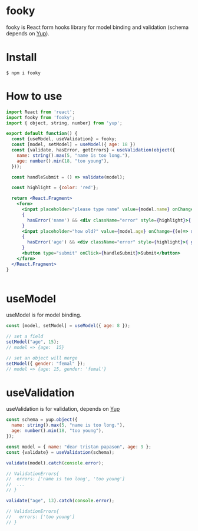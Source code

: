 # fooky

fooky is React form hooks library for model binding and validation (schema depends on [Yup](https://github.com/jquense/yup)).

# Install

```shell
$ npm i fooky
```

# How to use

```jsx
import React from 'react';
import fooky from 'fooky';
import { object, string, number} from 'yup';

export default function() {
  const {useModel, useValidation} = fooky;
  const [model, setModel] = useModel({ age: 18 })
  const {validate, hasError, getErrors} = useValidation(object({
    name: string().max(5, "name is too long."),
    age: number().min(18, "too young"),
  }));

  const handleSubmit = () => validate(model);

  const highlight = {color: 'red'};

  return <React.Fragment>
    <form>
      <input placeholder="please type name" value={model.name} onChange={(e)=> setModel('name', e.target.value)} onBlur={(e) => validate('name', e.target.value)}></input>
      { 
        hasError('name') && <div className="error" style={highlight}>{ getErrors('name') }</div> 
      }
      <input placeholder="how old?" value={model.age} onChange={(e)=> setModel('age', e.target.value)} onBlur={(e) => validate('age', e.target.value)}></input>
      { 
        hasError('age') && <div className="error" style={highlight}>{ getErrors('age') }</div>
      }
      <button type="submit" onClick={handleSubmit}>Submit</button>
    </form>
  </React.Fragment>
}
  
```

# useModel

useModel is for model binding.

```javascript
const [model, setModel] = useModel({ age: 8 });

// set a field
setModel("age", 15);
// model => {age:  15}

// set an object will merge
setModel({ gender: "femal" });
// model => {age: 15, gender: 'femal'}
```

# useValidation

useValidation is for validation, depends on [Yup](https://github.com/jquense/yup)

```javascript
const schema = yup.object({
  name: string().max(5, "name is too long."),
  age: number().min(18, "too young"),
});

const model = { name: "dear tristan papason", age: 9 };
const {validate} = useValidation(schema);

validate(model).catch(console.error);

// ValidationErrors{
//  errors: ['name is too long', 'too young']
//  ...
// }

validate("age", 13).catch(console.error);

// ValidationErrors{
//   errors: ['too young']
// }
```
